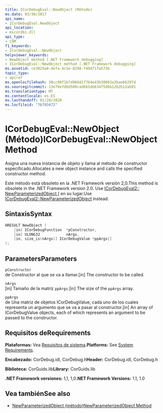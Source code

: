 ```yaml
---
title: ICorDebugEval::NewObject (Método)
ms.date: 03/30/2017
api_name:
- ICorDebugEval.NewObject
api_location:
- mscordbi.dll
api_type:
- COM
f1_keywords:
- ICorDebugEval::NewObject
helpviewer_keywords:
- NewObject method [.NET Framework debugging]
- ICorDebugEval::NewObject method [.NET Framework debugging]
ms.assetid: ce3025e8-defa-4c5e-8298-f49d71fa5736
topic_type:
- apiref
ms.openlocfilehash: 38cc98f1bfd966d1f764e43b30003a2bae66297d
ms.sourcegitcommit: 13e79efdbd589cad6b1de634f5d6b1262b12ab01
ms.translationtype: MT
ms.contentlocale: es-ES
ms.lasthandoff: 01/28/2020
ms.locfileid: "76793472"
---
```

# <a name="icordebugevalnewobject-method"></a><span data-ttu-id="45fb4-102">ICorDebugEval::NewObject (Método)</span><span class="sxs-lookup"><span data-stu-id="45fb4-102">ICorDebugEval::NewObject Method</span></span>
<span data-ttu-id="45fb4-103">Asigna una nueva instancia de objeto y llama al método de constructor especificado.</span><span class="sxs-lookup"><span data-stu-id="45fb4-103">Allocates a new object instance and calls the specified constructor method.</span></span>  
  
 <span data-ttu-id="45fb4-104">Este método está obsoleto en la .NET Framework versión 2,0.</span><span class="sxs-lookup"><span data-stu-id="45fb4-104">This method is obsolete in the .NET Framework version 2.0.</span></span> <span data-ttu-id="45fb4-105">Use [ICorDebugEval2:: NewParameterizedObject (](icordebugeval2-newparameterizedobject-method.md) en su lugar.</span><span class="sxs-lookup"><span data-stu-id="45fb4-105">Use [ICorDebugEval2::NewParameterizedObject](icordebugeval2-newparameterizedobject-method.md) instead.</span></span>  
  
## <a name="syntax"></a><span data-ttu-id="45fb4-106">Sintaxis</span><span class="sxs-lookup"><span data-stu-id="45fb4-106">Syntax</span></span>  
  
```cpp  
HRESULT NewObject (  
    [in] ICorDebugFunction  *pConstructor,  
    [in] ULONG32            nArgs,  
    [in, size_is(nArgs)] ICorDebugValue *ppArgs[]  
);  
```  
  
## <a name="parameters"></a><span data-ttu-id="45fb4-107">Parameters</span><span class="sxs-lookup"><span data-stu-id="45fb4-107">Parameters</span></span>  
 `pConstructor`  
 <span data-ttu-id="45fb4-108">de Constructor al que se va a llamar.</span><span class="sxs-lookup"><span data-stu-id="45fb4-108">[in] The constructor to be called.</span></span>  
  
 `nArgs`  
 <span data-ttu-id="45fb4-109">[in] Tamaño de la matriz `ppArgs`.</span><span class="sxs-lookup"><span data-stu-id="45fb4-109">[in] The size of the `ppArgs` array.</span></span>  
  
 `ppArgs`  
 <span data-ttu-id="45fb4-110">de Una matriz de objetos ICorDebugValue, cada uno de los cuales representa un argumento que se va a pasar al constructor.</span><span class="sxs-lookup"><span data-stu-id="45fb4-110">[in] An array of ICorDebugValue objects, each of which represents an argument to be passed to the constructor.</span></span>  
  
## <a name="requirements"></a><span data-ttu-id="45fb4-111">Requisitos de</span><span class="sxs-lookup"><span data-stu-id="45fb4-111">Requirements</span></span>  
 <span data-ttu-id="45fb4-112">**Plataformas:** Vea [Requisitos de sistema](../../../../docs/framework/get-started/system-requirements.md).</span><span class="sxs-lookup"><span data-stu-id="45fb4-112">**Platforms:** See [System Requirements](../../../../docs/framework/get-started/system-requirements.md).</span></span>  
  
 <span data-ttu-id="45fb4-113">**Encabezado:** CorDebug.idl, CorDebug.h</span><span class="sxs-lookup"><span data-stu-id="45fb4-113">**Header:** CorDebug.idl, CorDebug.h</span></span>  
  
 <span data-ttu-id="45fb4-114">**Biblioteca:** CorGuids.lib</span><span class="sxs-lookup"><span data-stu-id="45fb4-114">**Library:** CorGuids.lib</span></span>  
  
 <span data-ttu-id="45fb4-115">**.NET Framework versiones:** 1,1, 1,0</span><span class="sxs-lookup"><span data-stu-id="45fb4-115">**.NET Framework Versions:** 1.1, 1.0</span></span>  
  
## <a name="see-also"></a><span data-ttu-id="45fb4-116">Vea también</span><span class="sxs-lookup"><span data-stu-id="45fb4-116">See also</span></span>

- [<span data-ttu-id="45fb4-117">NewParameterizedObject (método)</span><span class="sxs-lookup"><span data-stu-id="45fb4-117">NewParameterizedObject Method</span></span>](icordebugeval2-newparameterizedobject-method.md)
